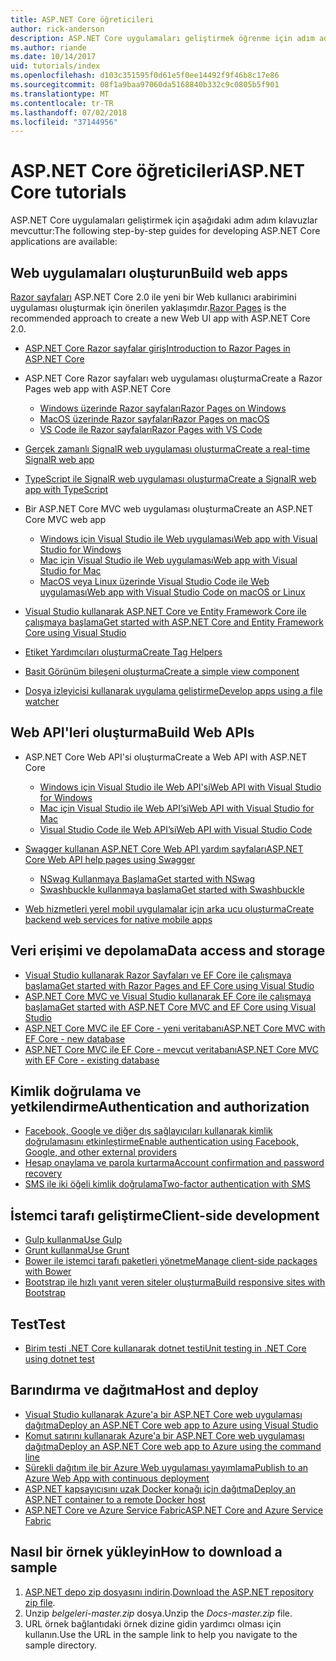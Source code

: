 ```yaml
---
title: ASP.NET Core öğreticileri
author: rick-anderson
description: ASP.NET Core uygulamaları geliştirmek öğrenme için adım adım kılavuzlar listesi.
ms.author: riande
ms.date: 10/14/2017
uid: tutorials/index
ms.openlocfilehash: d103c351595f0d61e5f0ee14492f9f46b8c17e86
ms.sourcegitcommit: 08f1a9baa97060da5168840b332c9c0805b5f901
ms.translationtype: MT
ms.contentlocale: tr-TR
ms.lasthandoff: 07/02/2018
ms.locfileid: "37144956"
---
```

# <a name="aspnet-core-tutorials"></a><span data-ttu-id="26cf5-103">ASP.NET Core öğreticileri</span><span class="sxs-lookup"><span data-stu-id="26cf5-103">ASP.NET Core tutorials</span></span>

<span data-ttu-id="26cf5-104">ASP.NET Core uygulamaları geliştirmek için aşağıdaki adım adım kılavuzlar mevcuttur:</span><span class="sxs-lookup"><span data-stu-id="26cf5-104">The following step-by-step guides for developing ASP.NET Core applications are available:</span></span>

## <a name="build-web-apps"></a><span data-ttu-id="26cf5-105">Web uygulamaları oluşturun</span><span class="sxs-lookup"><span data-stu-id="26cf5-105">Build web apps</span></span>

<span data-ttu-id="26cf5-106">[Razor sayfaları](xref:razor-pages/index) ASP.NET Core 2.0 ile yeni bir Web kullanıcı arabirimini uygulaması oluşturmak için önerilen yaklaşımdır.</span><span class="sxs-lookup"><span data-stu-id="26cf5-106">[Razor Pages](xref:razor-pages/index) is the recommended approach to create a new Web UI app with ASP.NET Core 2.0.</span></span>

* [<span data-ttu-id="26cf5-107">ASP.NET Core Razor sayfalar giriş</span><span class="sxs-lookup"><span data-stu-id="26cf5-107">Introduction to Razor Pages in ASP.NET Core</span></span>](xref:razor-pages/index)
* <span data-ttu-id="26cf5-108">ASP.NET Core Razor sayfaları web uygulaması oluşturma</span><span class="sxs-lookup"><span data-stu-id="26cf5-108">Create a Razor Pages web app with ASP.NET Core</span></span>

   * [<span data-ttu-id="26cf5-109">Windows üzerinde Razor sayfaları</span><span class="sxs-lookup"><span data-stu-id="26cf5-109">Razor Pages on Windows</span></span>](xref:tutorials/razor-pages/index)
   * [<span data-ttu-id="26cf5-110">MacOS üzerinde Razor sayfaları</span><span class="sxs-lookup"><span data-stu-id="26cf5-110">Razor Pages on macOS</span></span>](xref:tutorials/razor-pages-mac/index)
   * [<span data-ttu-id="26cf5-111">VS Code ile Razor sayfaları</span><span class="sxs-lookup"><span data-stu-id="26cf5-111">Razor Pages with VS Code</span></span>](xref:tutorials/razor-pages-vsc/index)  

* [<span data-ttu-id="26cf5-112">Gerçek zamanlı SignalR web uygulaması oluşturma</span><span class="sxs-lookup"><span data-stu-id="26cf5-112">Create a real-time SignalR web app</span></span>](xref:tutorials/signalr)
* [<span data-ttu-id="26cf5-113">TypeScript ile SignalR web uygulaması oluşturma</span><span class="sxs-lookup"><span data-stu-id="26cf5-113">Create a SignalR web app with TypeScript</span></span>](xref:tutorials/signalr-typescript-webpack)

* <span data-ttu-id="26cf5-114">Bir ASP.NET Core MVC web uygulaması oluşturma</span><span class="sxs-lookup"><span data-stu-id="26cf5-114">Create an ASP.NET Core MVC web app</span></span>

   * [<span data-ttu-id="26cf5-115">Windows için Visual Studio ile Web uygulaması</span><span class="sxs-lookup"><span data-stu-id="26cf5-115">Web app with Visual Studio for Windows</span></span>](xref:tutorials/first-mvc-app/index)
   * [<span data-ttu-id="26cf5-116">Mac için Visual Studio ile Web uygulaması</span><span class="sxs-lookup"><span data-stu-id="26cf5-116">Web app with Visual Studio for Mac</span></span>](xref:tutorials/first-mvc-app-mac/index)
   * [<span data-ttu-id="26cf5-117">MacOS veya Linux üzerinde Visual Studio Code ile Web uygulaması</span><span class="sxs-lookup"><span data-stu-id="26cf5-117">Web app with Visual Studio Code on macOS or Linux</span></span>](xref:tutorials/first-mvc-app-xplat/index)

* [<span data-ttu-id="26cf5-118">Visual Studio kullanarak ASP.NET Core ve Entity Framework Core ile çalışmaya başlama</span><span class="sxs-lookup"><span data-stu-id="26cf5-118">Get started with ASP.NET Core and Entity Framework Core using Visual Studio</span></span>](xref:data/ef-mvc/index)
* [<span data-ttu-id="26cf5-119">Etiket Yardımcıları oluşturma</span><span class="sxs-lookup"><span data-stu-id="26cf5-119">Create Tag Helpers</span></span>](xref:mvc/views/tag-helpers/authoring)
* [<span data-ttu-id="26cf5-120">Basit Görünüm bileşeni oluşturma</span><span class="sxs-lookup"><span data-stu-id="26cf5-120">Create a simple view component</span></span>](xref:mvc/views/view-components#walkthrough-creating-a-simple-view-component)
* [<span data-ttu-id="26cf5-121">Dosya izleyicisi kullanarak uygulama geliştirme</span><span class="sxs-lookup"><span data-stu-id="26cf5-121">Develop apps using a file watcher</span></span>](xref:tutorials/dotnet-watch)

## <a name="build-web-apis"></a><span data-ttu-id="26cf5-122">Web API'leri oluşturma</span><span class="sxs-lookup"><span data-stu-id="26cf5-122">Build Web APIs</span></span>

* <span data-ttu-id="26cf5-123">ASP.NET Core Web API'si oluşturma</span><span class="sxs-lookup"><span data-stu-id="26cf5-123">Create a Web API with ASP.NET Core</span></span>

  * [<span data-ttu-id="26cf5-124">Windows için Visual Studio ile Web API'si</span><span class="sxs-lookup"><span data-stu-id="26cf5-124">Web API with Visual Studio for Windows</span></span>](xref:tutorials/first-web-api)
  * [<span data-ttu-id="26cf5-125">Mac için Visual Studio ile Web API’si</span><span class="sxs-lookup"><span data-stu-id="26cf5-125">Web API with Visual Studio for Mac</span></span>](xref:tutorials/first-web-api-mac)
  * [<span data-ttu-id="26cf5-126">Visual Studio Code ile Web API’si</span><span class="sxs-lookup"><span data-stu-id="26cf5-126">Web API with Visual Studio Code</span></span>](xref:tutorials/web-api-vsc)

* [<span data-ttu-id="26cf5-127">Swagger kullanan ASP.NET Core Web API yardım sayfaları</span><span class="sxs-lookup"><span data-stu-id="26cf5-127">ASP.NET Core Web API help pages using Swagger</span></span>](xref:tutorials/web-api-help-pages-using-swagger)
  * [<span data-ttu-id="26cf5-128">NSwag Kullanmaya Başlama</span><span class="sxs-lookup"><span data-stu-id="26cf5-128">Get started with NSwag</span></span>](xref:tutorials/get-started-with-nswag)
  * [<span data-ttu-id="26cf5-129">Swashbuckle kullanmaya başlama</span><span class="sxs-lookup"><span data-stu-id="26cf5-129">Get started with Swashbuckle</span></span>](xref:tutorials/get-started-with-swashbuckle)

* [<span data-ttu-id="26cf5-130">Web hizmetleri yerel mobil uygulamalar için arka ucu oluşturma</span><span class="sxs-lookup"><span data-stu-id="26cf5-130">Create backend web services for native mobile apps</span></span>](xref:mobile/native-mobile-backend)

## <a name="data-access-and-storage"></a><span data-ttu-id="26cf5-131">Veri erişimi ve depolama</span><span class="sxs-lookup"><span data-stu-id="26cf5-131">Data access and storage</span></span>

* [<span data-ttu-id="26cf5-132">Visual Studio kullanarak Razor Sayfaları ve EF Core ile çalışmaya başlama</span><span class="sxs-lookup"><span data-stu-id="26cf5-132">Get started with Razor Pages and EF Core using Visual Studio</span></span>](xref:data/ef-rp/intro)
* [<span data-ttu-id="26cf5-133">ASP.NET Core MVC ve Visual Studio kullanarak EF Core ile çalışmaya başlama</span><span class="sxs-lookup"><span data-stu-id="26cf5-133">Get started with ASP.NET Core MVC and EF Core using Visual Studio</span></span>](xref:data/ef-mvc/index)
* [<span data-ttu-id="26cf5-134">ASP.NET Core MVC ile EF Core - yeni veritabanı</span><span class="sxs-lookup"><span data-stu-id="26cf5-134">ASP.NET Core MVC with EF Core - new database</span></span>](/ef/core/get-started/aspnetcore/new-db)
* [<span data-ttu-id="26cf5-135">ASP.NET Core MVC ile EF Core - mevcut veritabanı</span><span class="sxs-lookup"><span data-stu-id="26cf5-135">ASP.NET Core MVC with EF Core - existing database</span></span>](/ef/core/get-started/aspnetcore/existing-db)

## <a name="authentication-and-authorization"></a><span data-ttu-id="26cf5-136">Kimlik doğrulama ve yetkilendirme</span><span class="sxs-lookup"><span data-stu-id="26cf5-136">Authentication and authorization</span></span>

* [<span data-ttu-id="26cf5-137">Facebook, Google ve diğer dış sağlayıcıları kullanarak kimlik doğrulamasını etkinleştirme</span><span class="sxs-lookup"><span data-stu-id="26cf5-137">Enable authentication using Facebook, Google, and other external providers</span></span>](xref:security/authentication/social/index)
* [<span data-ttu-id="26cf5-138">Hesap onaylama ve parola kurtarma</span><span class="sxs-lookup"><span data-stu-id="26cf5-138">Account confirmation and password recovery</span></span>](xref:security/authentication/accconfirm)
* [<span data-ttu-id="26cf5-139">SMS ile iki öğeli kimlik doğrulama</span><span class="sxs-lookup"><span data-stu-id="26cf5-139">Two-factor authentication with SMS</span></span>](xref:security/authentication/2fa)

## <a name="client-side-development"></a><span data-ttu-id="26cf5-140">İstemci tarafı geliştirme</span><span class="sxs-lookup"><span data-stu-id="26cf5-140">Client-side development</span></span>

* [<span data-ttu-id="26cf5-141">Gulp kullanma</span><span class="sxs-lookup"><span data-stu-id="26cf5-141">Use Gulp</span></span>](xref:client-side/using-gulp)
* [<span data-ttu-id="26cf5-142">Grunt kullanma</span><span class="sxs-lookup"><span data-stu-id="26cf5-142">Use Grunt</span></span>](xref:client-side/using-grunt)
* [<span data-ttu-id="26cf5-143">Bower ile istemci tarafı paketleri yönetme</span><span class="sxs-lookup"><span data-stu-id="26cf5-143">Manage client-side packages with Bower</span></span>](xref:client-side/bower)
* [<span data-ttu-id="26cf5-144">Bootstrap ile hızlı yanıt veren siteler oluşturma</span><span class="sxs-lookup"><span data-stu-id="26cf5-144">Build responsive sites with Bootstrap</span></span>](xref:client-side/bootstrap)

## <a name="test"></a><span data-ttu-id="26cf5-145">Test</span><span class="sxs-lookup"><span data-stu-id="26cf5-145">Test</span></span>

* [<span data-ttu-id="26cf5-146">Birim testi .NET Core kullanarak dotnet testi</span><span class="sxs-lookup"><span data-stu-id="26cf5-146">Unit testing in .NET Core using dotnet test</span></span>](/dotnet/articles/core/testing/unit-testing-with-dotnet-test)

## <a name="host-and-deploy"></a><span data-ttu-id="26cf5-147">Barındırma ve dağıtma</span><span class="sxs-lookup"><span data-stu-id="26cf5-147">Host and deploy</span></span>

* [<span data-ttu-id="26cf5-148">Visual Studio kullanarak Azure'a bir ASP.NET Core web uygulaması dağıtma</span><span class="sxs-lookup"><span data-stu-id="26cf5-148">Deploy an ASP.NET Core web app to Azure using Visual Studio</span></span>](xref:tutorials/publish-to-azure-webapp-using-vs)
* [<span data-ttu-id="26cf5-149">Komut satırını kullanarak Azure'a bir ASP.NET Core web uygulaması dağıtma</span><span class="sxs-lookup"><span data-stu-id="26cf5-149">Deploy an ASP.NET Core web app to Azure using the command line</span></span>](xref:tutorials/publish-to-azure-webapp-using-cli)
* [<span data-ttu-id="26cf5-150">Sürekli dağıtım ile bir Azure Web uygulaması yayımlama</span><span class="sxs-lookup"><span data-stu-id="26cf5-150">Publish to an Azure Web App with continuous deployment</span></span>](xref:host-and-deploy/azure-apps/azure-continuous-deployment)
* [<span data-ttu-id="26cf5-151">ASP.NET kapsayıcısını uzak Docker konağı için dağıtma</span><span class="sxs-lookup"><span data-stu-id="26cf5-151">Deploy an ASP.NET container to a remote Docker host</span></span>](/azure/vs-azure-tools-docker-hosting-web-apps-in-docker)
* [<span data-ttu-id="26cf5-152">ASP.NET Core ve Azure Service Fabric</span><span class="sxs-lookup"><span data-stu-id="26cf5-152">ASP.NET Core and Azure Service Fabric</span></span>](/azure/service-fabric/service-fabric-add-a-web-frontend)

<a name="download"></a>
## <a name="how-to-download-a-sample"></a><span data-ttu-id="26cf5-153">Nasıl bir örnek yükleyin</span><span class="sxs-lookup"><span data-stu-id="26cf5-153">How to download a sample</span></span>

1. <span data-ttu-id="26cf5-154">[ASP.NET depo zip dosyasını indirin](https://codeload.github.com/aspnet/Docs/zip/master).</span><span class="sxs-lookup"><span data-stu-id="26cf5-154">[Download the ASP.NET repository zip file](https://codeload.github.com/aspnet/Docs/zip/master).</span></span>
1. <span data-ttu-id="26cf5-155">Unzip *belgeleri-master.zip* dosya.</span><span class="sxs-lookup"><span data-stu-id="26cf5-155">Unzip the *Docs-master.zip* file.</span></span>
1. <span data-ttu-id="26cf5-156">URL örnek bağlantıdaki örnek dizine gidin yardımcı olması için kullanın.</span><span class="sxs-lookup"><span data-stu-id="26cf5-156">Use the URL in the sample link to help you navigate to the sample directory.</span></span>
